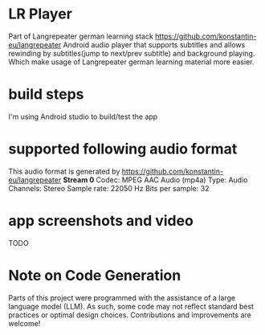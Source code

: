 # LR Player
Part of Langrepeater german learning stack https://github.com/konstantin-eu/langrepeater
Android audio player that supports subtitles and allows rewinding by subtitles(jump to next/prev subtitle) and background playing. Which make usage of Langrepeater german learning material more easier. 
# build steps
I'm using Android studio to build/test the app

# supported following audio format
This audio format is generated by https://github.com/konstantin-eu/langrepeater
**Stream 0**
Codec: MPEG AAC Audio (mp4a)
Type: Audio
Channels: Stereo
Sample rate: 22050 Hz
Bits per sample: 32

# app screenshots and video
TODO

# Note on Code Generation
Parts of this project were programmed with the assistance of a large language model (LLM).
As such, some code may not reflect standard best practices or optimal design choices.
Contributions and improvements are welcome!